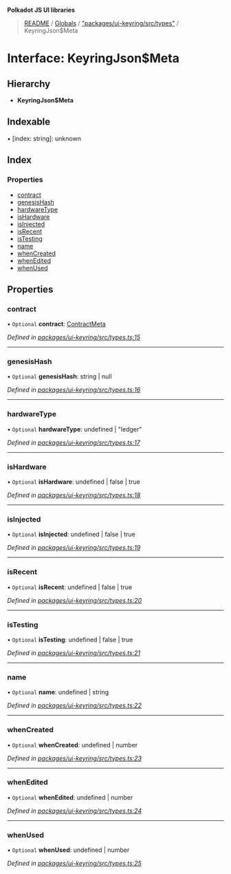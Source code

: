 **Polkadot JS UI libraries**

> [README](../README.md) / [Globals](../globals.md) / ["packages/ui-keyring/src/types"](../modules/_packages_ui_keyring_src_types_.md) / KeyringJson$Meta

# Interface: KeyringJson$Meta

## Hierarchy

* **KeyringJson$Meta**

## Indexable

▪ [index: string]: unknown

## Index

### Properties

* [contract](_packages_ui_keyring_src_types_.keyringjson_meta.md#contract)
* [genesisHash](_packages_ui_keyring_src_types_.keyringjson_meta.md#genesishash)
* [hardwareType](_packages_ui_keyring_src_types_.keyringjson_meta.md#hardwaretype)
* [isHardware](_packages_ui_keyring_src_types_.keyringjson_meta.md#ishardware)
* [isInjected](_packages_ui_keyring_src_types_.keyringjson_meta.md#isinjected)
* [isRecent](_packages_ui_keyring_src_types_.keyringjson_meta.md#isrecent)
* [isTesting](_packages_ui_keyring_src_types_.keyringjson_meta.md#istesting)
* [name](_packages_ui_keyring_src_types_.keyringjson_meta.md#name)
* [whenCreated](_packages_ui_keyring_src_types_.keyringjson_meta.md#whencreated)
* [whenEdited](_packages_ui_keyring_src_types_.keyringjson_meta.md#whenedited)
* [whenUsed](_packages_ui_keyring_src_types_.keyringjson_meta.md#whenused)

## Properties

### contract

• `Optional` **contract**: [ContractMeta](_packages_ui_keyring_src_types_.contractmeta.md)

*Defined in [packages/ui-keyring/src/types.ts:15](https://github.com/polkadot-js/ui/blob/1833b1a2/packages/ui-keyring/src/types.ts#L15)*

___

### genesisHash

• `Optional` **genesisHash**: string \| null

*Defined in [packages/ui-keyring/src/types.ts:16](https://github.com/polkadot-js/ui/blob/1833b1a2/packages/ui-keyring/src/types.ts#L16)*

___

### hardwareType

• `Optional` **hardwareType**: undefined \| \"ledger\"

*Defined in [packages/ui-keyring/src/types.ts:17](https://github.com/polkadot-js/ui/blob/1833b1a2/packages/ui-keyring/src/types.ts#L17)*

___

### isHardware

• `Optional` **isHardware**: undefined \| false \| true

*Defined in [packages/ui-keyring/src/types.ts:18](https://github.com/polkadot-js/ui/blob/1833b1a2/packages/ui-keyring/src/types.ts#L18)*

___

### isInjected

• `Optional` **isInjected**: undefined \| false \| true

*Defined in [packages/ui-keyring/src/types.ts:19](https://github.com/polkadot-js/ui/blob/1833b1a2/packages/ui-keyring/src/types.ts#L19)*

___

### isRecent

• `Optional` **isRecent**: undefined \| false \| true

*Defined in [packages/ui-keyring/src/types.ts:20](https://github.com/polkadot-js/ui/blob/1833b1a2/packages/ui-keyring/src/types.ts#L20)*

___

### isTesting

• `Optional` **isTesting**: undefined \| false \| true

*Defined in [packages/ui-keyring/src/types.ts:21](https://github.com/polkadot-js/ui/blob/1833b1a2/packages/ui-keyring/src/types.ts#L21)*

___

### name

• `Optional` **name**: undefined \| string

*Defined in [packages/ui-keyring/src/types.ts:22](https://github.com/polkadot-js/ui/blob/1833b1a2/packages/ui-keyring/src/types.ts#L22)*

___

### whenCreated

• `Optional` **whenCreated**: undefined \| number

*Defined in [packages/ui-keyring/src/types.ts:23](https://github.com/polkadot-js/ui/blob/1833b1a2/packages/ui-keyring/src/types.ts#L23)*

___

### whenEdited

• `Optional` **whenEdited**: undefined \| number

*Defined in [packages/ui-keyring/src/types.ts:24](https://github.com/polkadot-js/ui/blob/1833b1a2/packages/ui-keyring/src/types.ts#L24)*

___

### whenUsed

• `Optional` **whenUsed**: undefined \| number

*Defined in [packages/ui-keyring/src/types.ts:25](https://github.com/polkadot-js/ui/blob/1833b1a2/packages/ui-keyring/src/types.ts#L25)*
